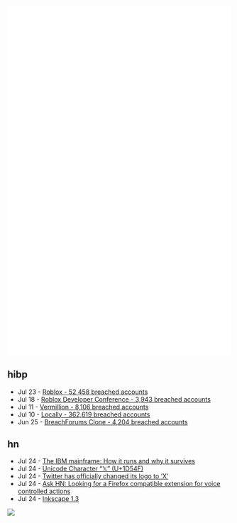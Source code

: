![Metrics](https://raw.githubusercontent.com/phixion/phixion/master/metrics.svg)

## hibp

<!--
for https://github.com/phixion/phixion/blob/main/.github/workflows/feeds.yml
-->
<!--START_SECTION:haveibeenpwnd-->
- Jul 23 - [Roblox - 52,458 breached accounts](https://haveibeenpwned.com/PwnedWebsites#Roblox)
- Jul 18 - [Roblox Developer Conference - 3,943 breached accounts](https://haveibeenpwned.com/PwnedWebsites#RobloxDeveloperConference)
- Jul 11 - [Vermillion - 8,106 breached accounts](https://haveibeenpwned.com/PwnedWebsites#Vermillion)
- Jul 10 - [Locally - 362,619 breached accounts](https://haveibeenpwned.com/PwnedWebsites#Locally)
- Jun 25 - [BreachForums Clone - 4,204 breached accounts](https://haveibeenpwned.com/PwnedWebsites#BreachForumsClone)
<!--END_SECTION:haveibeenpwnd-->

## hn

<!--
for https://github.com/phixion/phixion/blob/main/.github/workflows/feeds.yml
-->
<!--START_SECTION:hn-->
- Jul 24 - [The IBM mainframe: How it runs and why it survives](https://arstechnica.com/information-technology/2023/07/the-ibm-mainframe-how-it-runs-and-why-it-survives/)
- Jul 24 - [Unicode Character “𝕏” (U+1D54F)](https://www.compart.com/en/unicode/U+1D54F)
- Jul 24 - [Twitter has officially changed its logo to ‘X’](https://techcrunch.com/2023/07/24/twitter-has-officially-changed-its-logo-to-x/)
- Jul 24 - [Ask HN: Looking for a Firefox compatible extension for voice controlled actions](https://news.ycombinator.com/item?id=36844415)
- Jul 24 - [Inkscape 1.3](https://inkscape.org/news/2023/07/23/inkscape-launches-version-13-focus-organizing-work/)
<!--END_SECTION:hn-->

<!--
for https://yhype.me
-->
![](https://hit.yhype.me/github/profile?user_id=13013670)
